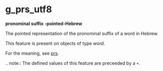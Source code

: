 # g_prs_utf8

**pronominal suffix -pointed-Hebrew**


The pointed representation of the pronominal suffix of a word in Hebrew.

This feature is present on objects of type *word*.

For the meaning, see [prs](prs).

.. note::
    The defined values of this feature are preceeded by a `+`.



